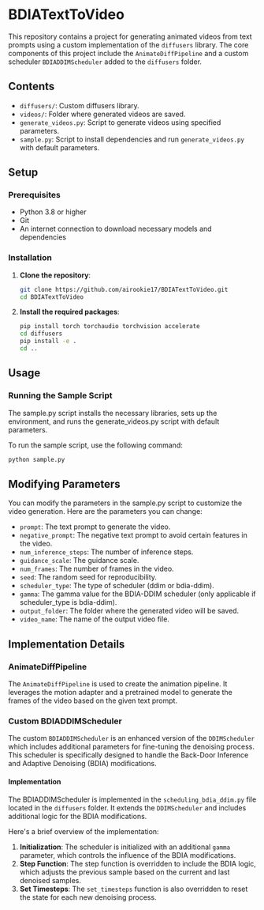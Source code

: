 # BDIATextToVideo

This repository contains a project for generating animated videos from text prompts using a custom implementation of the `diffusers` library. The core components of this project include the `AnimateDiffPipeline` and a custom scheduler `BDIADDIMScheduler` added to the `diffusers` folder.

## Contents

- `diffusers/`: Custom diffusers library.
- `videos/`: Folder where generated videos are saved.
- `generate_videos.py`: Script to generate videos using specified parameters.
- `sample.py`: Script to install dependencies and run `generate_videos.py` with default parameters.

## Setup

### Prerequisites

- Python 3.8 or higher
- Git
- An internet connection to download necessary models and dependencies

### Installation

1. **Clone the repository**:

   ```bash
   git clone https://github.com/airookie17/BDIATextToVideo.git
   cd BDIATextToVideo


2. **Install the required packages**:
  
   ```bash
   pip install torch torchaudio torchvision accelerate
   cd diffusers
   pip install -e .
   cd ..


## Usage

### Running the Sample Script

The sample.py script installs the necessary libraries, sets up the environment, and runs the generate_videos.py script with default parameters.

To run the sample script, use the following command:

   ```bash
   python sample.py
```

## Modifying Parameters

You can modify the parameters in the sample.py script to customize the video generation. Here are the parameters you can change:

- `prompt`: The text prompt to generate the video.
- `negative_prompt`: The negative text prompt to avoid certain features in the video.
- `num_inference_steps`: The number of inference steps.
- `guidance_scale`: The guidance scale.
- `num_frames`: The number of frames in the video.
- `seed`: The random seed for reproducibility.
- `scheduler_type`: The type of scheduler (ddim or bdia-ddim).
- `gamma`: The gamma value for the BDIA-DDIM scheduler (only applicable if scheduler_type is bdia-ddim).
- `output_folder`: The folder where the generated video will be saved.
- `video_name`: The name of the output video file.

## Implementation Details

### AnimateDiffPipeline

The `AnimateDiffPipeline` is used to create the animation pipeline. It leverages the motion adapter and a pretrained model to generate the frames of the video based on the given text prompt.

### Custom BDIADDIMScheduler

The custom `BDIADDIMScheduler` is an enhanced version of the `DDIMScheduler` which includes additional parameters for fine-tuning the denoising process. This scheduler is specifically designed to handle the Back-Door Inference and Adaptive Denoising (BDIA) modifications.

#### Implementation

The BDIADDIMScheduler is implemented in the `scheduling_bdia_ddim.py` file located in the `diffusers` folder. It extends the `DDIMScheduler` and includes additional logic for the BDIA modifications.

Here's a brief overview of the implementation:

1. **Initialization**: The scheduler is initialized with an additional `gamma` parameter, which controls the influence of the BDIA modifications.
2. **Step Function**: The step function is overridden to include the BDIA logic, which adjusts the previous sample based on the current and last denoised samples.
3. **Set Timesteps**: The `set_timesteps` function is also overridden to reset the state for each new denoising process.

